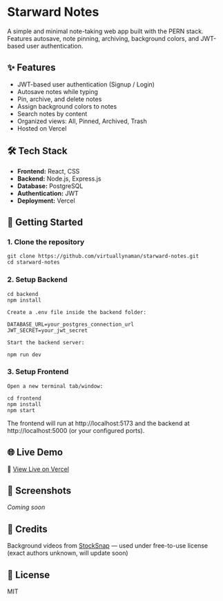 # Starward Notes

A simple and minimal note-taking web app built with the PERN stack. Features autosave, note pinning, archiving, background colors, and JWT-based user authentication.

## ✨ Features

- JWT-based user authentication (Signup / Login)
- Autosave notes while typing
- Pin, archive, and delete notes
- Assign background colors to notes
- Search notes by content
- Organized views: All, Pinned, Archived, Trash
- Hosted on Vercel

## 🛠 Tech Stack

- **Frontend:** React, CSS
- **Backend:** Node.js, Express.js
- **Database:** PostgreSQL
- **Authentication:** JWT
- **Deployment:** Vercel

## 🚀 Getting Started

### 1. Clone the repository
```
git clone https://github.com/virtuallynaman/starward-notes.git
cd starward-notes
```

### 2. Setup Backend
```
cd backend
npm install

Create a .env file inside the backend folder:

DATABASE_URL=your_postgres_connection_url
JWT_SECRET=your_jwt_secret

Start the backend server:

npm run dev
```

### 3. Setup Frontend
```
Open a new terminal tab/window:

cd frontend
npm install
npm start
```
The frontend will run at http://localhost:5173 and the backend at http://localhost:5000 (or your configured ports).

## 🌐 Live Demo

🔗 [View Live on Vercel](https://starward-notes.vercel.app/signup)

## 📸 Screenshots

*Coming soon*

## 🙌 Credits

Background videos from [StockSnap](https://www.stocksnap.io/) — used under free-to-use license (exact authors unknown, will update soon)

## 📄 License
MIT